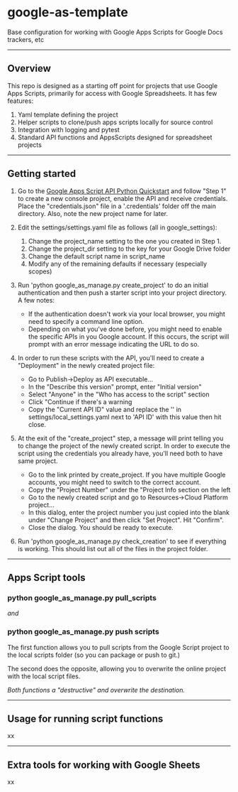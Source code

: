 # google-as-template
Base configuration for working with Google Apps Scripts for Google Docs trackers, etc

---
## Overview

This repo is designed as a starting off point for projects that use Google
Apps Scripts, primarily for access with Google Spreadsheets. It has few
features:

1. Yaml template defining the project
2. Helper scripts to clone/push apps scripts locally for source control
3. Integration with logging and pytest
4. Standard API functions and AppsScripts designed for spreadsheet projects

---

## Getting started

1. Go to the [Google Apps Script API Python Quickstart](https://developers.google.com/apps-script/api/quickstart/python)
   and follow "Step 1" to create a new console project, enable the API and
   receive credentials. Place the "credentials.json" file in a '.credentials'
   folder off the main directory. Also, note the new project name for later.
2. Edit the settings/settings.yaml file as follows (all in google_settings):
   1. Change the project_name setting to the one you created in Step 1.
   2. Change the project_dir setting to the key for your Google Drive folder
   3. Change the default script name in script_name
   4. Modify any of the remaining defaults if necessary (especially scopes)
3. Run 'python google_as_manage.py create_project' to do an initial
   authentication and then push a starter script into your project directory.
   A few notes:
   - If the authentication doesn't work via your local browser, you might
     need to specify a command line option.
   - Depending on what you've done before, you might need to enable the
     specific APIs in you Google account. If this occurs, the script will
     prompt with an error message indicating the URL to do so.
4. In order to run these scripts with the API, you'll need to create a
   "Deployment" in the newly created project file:
   - Go to Publish->Deploy as API executable...
   - In the "Describe this version" prompt, enter "Initial version"
   - Select "Anyone" in the "Who has access to the script" section
   - Click "Continue if there's a warning
   - Copy the "Current API ID" value and replace the '' in
     settings/local_settings.yaml next to 'API ID' with this value 
     then hit close.
5. At the exit of the "create_project" step, a message will print telling you
   to change the project of the newly created script. In order to execute the
   script using the credentials you already have, you'll need both to have same
   project.
   - Go to the link printed by create_project. If you have multiple Google
     accounts, you might need to switch to the correct account.
   - Copy the "Project Number" under the "Project Info section on the left
   - Go to the newly created script and go to Resources->Cloud Platform
     project...
   - In this dialog, enter the project number you just copied into the blank
     under "Change Project" and then click "Set Project". Hit "Confirm".
   - Close the dialog. You should be ready to execute.

6. Run 'python google_as_manage.py check_creation' to see if everything is
   working. This should list out all of the files in the project folder.

---

## Apps Script tools

### python google_as_manage.py pull_scripts
_and_
### python google_as_manage.py push scripts

The first function allows you to pull scripts from the Google Script project
to the local scripts folder (so you can package or push to git.)

The second does the opposite, allowing you to overwrite the online project
with the local script files.

_Both functions a "destructive" and overwrite the destination._

---

## Usage for running script functions

xx

---

## Extra tools for working with Google Sheets

xx

